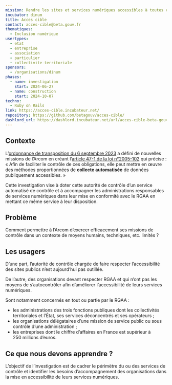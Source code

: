 ```yaml
---
mission: Rendre les sites et services numériques accessibles à toutes et à tous
incubator: dinum
title: Acces cible
contact: acces-cible@beta.gouv.fr
thematiques:
  - Inclusion numérique
usertypes:
  - etat
  - entreprise
  - association
  - particulier
  - collectivite-territoriale
sponsors:
  - /organisations/dinum
phases:
  - name: investigation
    start: 2024-06-27
  - name: construction
    start: 2024-10-07
techno:
  - Ruby on Rails
link: https://acces-cible.incubateur.net/
repository: https://github.com/betagouv/acces-cible/
dashlord_url: https://dashlord.incubateur.net/url/acces-cible-beta-gouv-fr/
---
```

## Contexte

L’[ordonnance de transposition du 6 septembre 2023](https://www.legifrance.gouv.fr/jorf/id/JORFTEXT000048049674) a défini de nouvelles missions de l’Arcom en créant l’[article 47-1 de la loi n°2005-102](https://www.legifrance.gouv.fr/loda/article_lc/LEGIARTI000048050174) qui précise : « Afin de faciliter le contrôle de ces obligations, elle peut mettre en œuvre des méthodes proportionnées de **collecte automatisée** de données publiquement accessibles. »

Cette investigation vise à doter cette autorité de contrôle d’un service automatisé de contrôle et à accompagner les administrations responsables de services numériques dans leur mise en conformité avec le RGAA en mettant ce même service à leur disposition.

## Problème

Comment permettre à l’Arcom d’exercer efficacement ses missions de contrôle dans un contexte de moyens humains, techniques, etc. limités ?

## Les usagers

D’une part, l’autorité de contrôle chargée de faire respecter l’accessibilité des sites publics n’est aujourd’hui pas outillée.

De l’autre, des organisations devant respecter RGAA et qui n’ont pas les moyens de s’autocontrôler afin d’améliorer l’accessibilité de leurs services numériques.

Sont notamment concernés en tout ou partie par le RGAA :

- les administrations des trois fonctions publiques dont les collectivités territoriales et l’État, ses services déconcentrés et ses opérateurs ;
- les organisations délégataires d’une mission de service public ou sous contrôle d’une administration ;
- les entreprises dont le chiffre d’affaires en France est supérieur à 250 millions d’euros.

## Ce que nous devons apprendre ?

L’objectif de l’investigation est de cadrer le périmètre du ou des services de contrôle et identifier les besoins d’accompagnement des organisations dans la mise en accessibilité de leurs services numériques.
